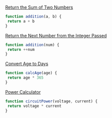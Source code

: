 <a href="https://edabit.com/challenge/3LpBLgNRyaHMvNb4j">Return the Sum of Two Numbers</a>

```js
function addition(a, b) {
 return a + b
}
```

<a href="https://edabit.com/challenge/NAQhEoxbofPidLxm9">Return the Next Number from the Integer Passed</a>

```js
function addition(num) {
 return ++num
}
```

<a href="https://edabit.com/challenge/bL7hSc6Zh4zZJzGmw">Convert Age to Days</a>

```js
function calcAge(age) {
 return age * 365
}
```

<a href="https://edabit.com/challenge/wAdE9te55cowBLcPs">Power Calculator</a>

```js
function circuitPower(voltage, current) {
 return voltage * current
}
```